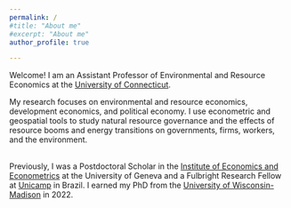 ```yaml
---
permalink: /
#title: "About me"
#excerpt: "About me"
author_profile: true

---
```


Welcome! I am an Assistant Professor of Environmental and Resource Economics at the [University of Connecticut](https://are.uconn.edu/). 
<br/>

My research focuses on environmental and resource economics, development economics, and political economy. I use econometric and geospatial tools to study natural resource governance and the effects of resource booms and energy transitions on governments, firms, workers, and the environment.  <br/>
<br/>

Previously, I was a Postdoctoral Scholar in the [Institute of Economics and Econometrics](https://www.unige.ch/gsem/en/research/institutes/iee/) at the University of Geneva and a Fulbright Research Fellow at [Unicamp](https://www.eco.unicamp.br/nea/) in Brazil. I earned my PhD from the [University of Wisconsin-Madison](https://aae.wisc.edu/) in 2022. 






